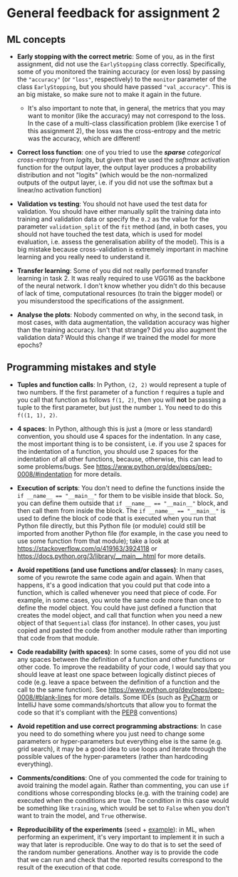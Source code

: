 # General feedback for assignment 2

## ML concepts

- **Early stopping with the correct metric**: Some of you, as in the first assignment, did not use the `EarlyStopping` class correctly. Specifically, some of you monitored the training accuracy (or even loss) by passing the `"accuracy"` (or `"loss"`, respectively) to the `monitor` parameter of the class `EarlyStopping`, but you should have passed `"val_accuracy"`. This is an big mistake, so make sure not to make it again in the future. 

    - It's also important to note that, in general, the metrics that you may want to monitor (like the accuracy) may not correspond to the loss. In the case of a multi-class classification problem (like exercise 1 of this assignment 2), the loss was the cross-entropy and the metric was the accuracy, which are different! 

- **Correct loss function**: one of you tried to use the _**sparse** categorical cross-entropy_ from _logits_, but given that we used the _softmax_ activation function for the output layer, the output layer produces a probability distribution and not "logits" (which would be the non-normalized outputs of the output layer, i.e. if you did not use the softmax but a linear/no activation function)

- **Validation vs testing**: You should not have used the test data for validation. You should have either manually split the training data into training and validation data or specify the `0.2` as the value for the parameter `validation_split` of the `fit` method (and, in both cases, you should not have touched the test data, which is used for model evaluation, i.e. assess the generalisation ability of the model). This is a big mistake because cross-validation is extremely important in machine learning and you really need to understand it.

- **Transfer learning**: Some of you did not really performed transfer learning in task 2. It was really required to use VGG16 as the backbone of the neural network. I don't know whether you didn't do this because of lack of time, computational resources (to train the bigger model) or you misunderstood the specifications of the assignment.

- **Analyse the plots**: Nobody commented on why, in the second task, in most cases, with data augmentation, the validation accuracy was higher than the training accuracy. Isn't that strange? Did you also augment the validation data? Would this change if we trained the model for more epochs?

## Programming mistakes and style

- **Tuples and function calls**: In Python, `(2, 2)` would represent a tuple of two numbers. If the first parameter of a function `f` requires a tuple and you call that function as follows `f(1, 2)`, then you will **not** be passing a tuple to the first parameter, but just the number `1`. You need to do this `f((1, 1), 2)`.

- **4 spaces**: In Python, although this is just a (more or less standard) convention, you should use 4 spaces for the indentation. In any case, the most important thing is to be consistent, i.e. if you use 2 spaces for the indentation of a function, you should use 2 spaces for the indentation of all other functions, because, otherwise, this can lead to some problems/bugs. See https://www.python.org/dev/peps/pep-0008/#indentation for more details.

- **Execution of scripts**: You don't need to define the functions inside the `if __name__ == "__main__"` for them to be visible inside that block. So, you can define them outside that `if __name__ == "__main__"` block, and then call them from inside the block. The `if __name__ == "__main__"` is used to define the block of code that is executed when you run that Python file directly, but this Python file (or module) could still be imported from another Python file (for example, in the case you need to use some function from that module); take a look at https://stackoverflow.com/q/419163/3924118 or https://docs.python.org/3/library/__main__.html for more details.

- **Avoid repetitions (and use functions and/or classes)**: In many cases, some of you rewrote the same code again and again. When that happens, it's a good indication that you could put that code into a function, which is called whenever you need that piece of code. For example, in some cases, you wrote the same code more than once to define the model object. You could have just defined a function that creates the model object, and call that function when you need a new object of that `Sequential` class (for instance). In other cases, you just copied and pasted the code from another module rather than importing that code from that module.

- **Code readability (with spaces)**: In some cases, some of you did not use any spaces between the definition of a function and other functions or other code. To improve the readability of your code, I would say that you should leave at least one space between logically distinct pieces of code (e.g. leave a space between the definition of a function and the call to the same function). See https://www.python.org/dev/peps/pep-0008/#blank-lines for more details. Some IDEs (such as [PyCharm](https://www.jetbrains.com/pycharm/guide/tips/reformat-code/) or IntelliJ have some commands/shortcuts that allow you to format the code so that it's compliant with the [PEP8](https://www.python.org/dev/peps/pep-0008/) conventions)

- **Avoid repetition and use correct programming  abstractions**: In case you need to do something where you just need to change some parameters or hyper-parameters but everything else is the same  (e.g. grid search), it may be a good idea to use loops and iterate through the possible values of the hyper-parameters (rather than hardcoding everything).

- **Comments/conditions**: One of you commented the code for training to avoid training the model again. Rather than commenting, you can use `if` conditions whose corresponding blocks (e.g. with the training code) are executed when the conditions are true. The condition in this case would be something like `training`, which would be set to `False` when you don't want to train the model, and `True` otherwise.

- **Reproducibility of the experiments** (seed + [example](https://stackoverflow.com/help/minimal-reproducible-example)): in ML, when performing an experiment, it's very important to implement it in such a way that later is reproducible. One way to do that is to set the seed of the random number generations. Another way is to provide the code that we can run and check that the reported results correspond to the result of the execution of that code.

